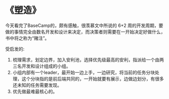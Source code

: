 
# 《塑造》


今天看完了BaseCamp的<Shape Up>，颇有感触，很羡慕文中所说的 6+2 周的开发周期，要做的事情完全由数名开发和设计来决定，而决策者则需要在一开始决定好做什么，书中将之称为“赌注”。

受启发的:

1. 梳理需求，划定边界，加入安利池，选择优先级最高的安利，指派给一个由两三名开发和设计组成的小组。
2. 小组内部有一个leader，最开始一边上手，一边研究，将当前的任务分块处理，这个分块指的是前后端共同的，一开始就要有展示，边做边划分，有很多还未知的任务需要发现。
3. 优先做最难最核心的。
